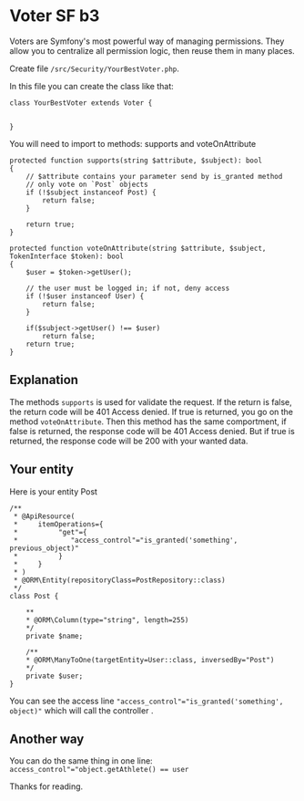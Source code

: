 # Voter SF b3

Voters are Symfony's most powerful way of managing permissions. They allow you to centralize all permission logic, then reuse them in many places.

Create file `/src/Security/YourBestVoter.php`.

In this file you can create the class like that:
```
class YourBestVoter extends Voter {


}
```

You will need to import to methods: supports and voteOnAttribute
```
protected function supports(string $attribute, $subject): bool
{
	// $attribute contains your parameter send by is_granted method
	// only vote on `Post` objects
	if (!$subject instanceof Post) {
		return false;
	}

	return true;
}

protected function voteOnAttribute(string $attribute, $subject, TokenInterface $token): bool
{
	$user = $token->getUser();

	// the user must be logged in; if not, deny access
	if (!$user instanceof User) {
		return false;
	}
	
	if($subject->getUser() !== $user)
		return false;
	return true;
}

```

## Explanation

The methods `supports` is used for validate the request. If the return is false, the return code will be 401 Access denied. 
If true is returned, you go on the method `voteOnAttribute`. Then this method has the same comportment, if false is returned, the response code will be 401 Access denied. But if true is returned, the response code will be 200 with your wanted data.


## Your entity

Here is your entity Post
```
/**
 * @ApiResource(
 *     itemOperations={
 *          "get"={
 *             "access_control"="is_granted('something', previous_object)"
 *          }
 *     }
 * )
 * @ORM\Entity(repositoryClass=PostRepository::class)
 */
class Post {

	**
 	* @ORM\Column(type="string", length=255)
	*/
	private $name;
	
	/**
	* @ORM\ManyToOne(targetEntity=User::class, inversedBy="Post")
	*/
	private $user;
}
```

You can see the access line `"access_control"="is_granted('something', object)"` which will call the controller .

## Another way

You can do the same thing in one line:
`access_control"="object.getAthlete() == user`

Thanks for reading.
